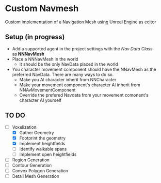 ﻿# Custom Navmesh
Custom implementation of a Navigation Mesh using Unreal Engine as editor


## Setup (in progress)

- Add a supported agent in the project settings with the *Nav Data Class* as **NNNavMesh**
- Place a NNNavMesh in the world
  - It should be the only NavData placed in the world
- You character movement component should have the NNavMesh as the preferred NavData. There are many ways to do so.
  - Make you AI character inherit from NNCharacter
  - Make your movement component's character AI inherit from NNAvMovementComponent
  - Override the prefered Navdata from your movement comonent's character AI yourself

## TO DO
- [ ] Voxelization
  - [X] Gather Geometry
  - [X] Footprint the geometry
  - [X] Implement heightfields
  - [ ] Identify walkable spans
  - [ ] Implement open heightfields
- [ ] Region Generation
- [ ] Contour Generation
- [ ] Convex Polygon Generation
- [ ] Detail Mesh Generation
